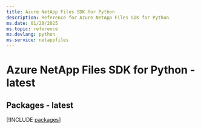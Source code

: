 ```yaml
---
title: Azure NetApp Files SDK for Python
description: Reference for Azure NetApp Files SDK for Python
ms.date: 01/28/2025
ms.topic: reference
ms.devlang: python
ms.service: netappfiles
---
```

# Azure NetApp Files SDK for Python - latest
## Packages - latest
[!INCLUDE [packages](netapp-files-index.md)]